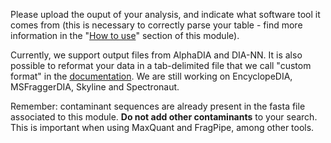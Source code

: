 Please upload the ouput of your analysis, and indicate what software 
tool it comes from (this is necessary to correctly parse your table - find 
more information in the "[How to use](https://proteobench.readthedocs.io/en/latest/modules/3-DIA-Quantification-ion-level/)"
section of this module).

Currently, we support output files from AlphaDIA and DIA-NN. It is also possible to reformat your data in a tab-delimited file that we call "custom format" in the [documentation](https://proteobench.readthedocs.io/en/latest/modules/3-DIA-Quantification-ion-level/). We are still working on EncyclopeDIA, MSFraggerDIA, Skyline and Spectronaut.

Remember: contaminant sequences are already present in the fasta file 
associated to this module. **Do not add other contaminants** to your 
search. This is important when using MaxQuant and FragPipe, among other tools.

